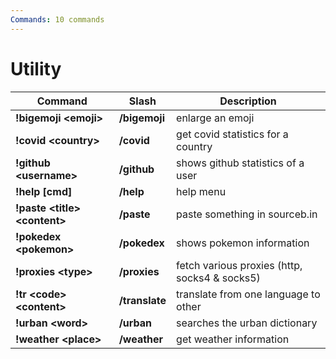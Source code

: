 ```yaml
---
Commands: 10 commands
---
```


# Utility

| Command                        | Slash          | Description                                   |
| ------------------------------ | -------------- | --------------------------------------------- |
| **!bigemoji \<emoji>**         | **/bigemoji**  | enlarge an emoji                              |
| **!covid \<country>**          | **/covid**     | get covid statistics for a country            |
| **!github \<username>**        | **/github**    | shows github statistics of a user             |
| **!help \[cmd]**               | **/help**      | help menu                                     |
| **!paste \<title> \<content>** | **/paste**     | paste something in sourceb.in                 |
| **!pokedex \<pokemon>**        | **/pokedex**   | shows pokemon information                     |
| **!proxies \<type>**           | **/proxies**   | fetch various proxies (http, socks4 & socks5) |
| **!tr \<code> \<content>**     | **/translate** | translate from one language to other          |
| **!urban \<word>**             | **/urban**     | searches the urban dictionary                 |
| **!weather \<place>**          | **/weather**   | get weather information                       |